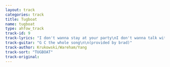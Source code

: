 ```yaml
---
layout: track
categories: track
title: Tugboat
name: tugboat
type: ahfow_track
track-id: 9
track-lyrics: "I don't wanna stay at your party\nI don't wanna talk with your friends\nI don't wanna vote for your president\nI just wanna be your tugboat captain\n\nThere's a place I'd like to be\nThere's a place I'd like to be\nThere's a place I'd like to be\nThere's a place I'd be happy\nThere's a place I'd like to be\nThere's a place I'd like to be\nThere's a place I'd like to be\nThere's a place I'd be happy"
track-guitar: "G C the whole song\n\n(provided by brad)"
track-author: Krukowski/Wareham/Yang
track-sort: "TUGBOAT"
track-original: 
---
```

